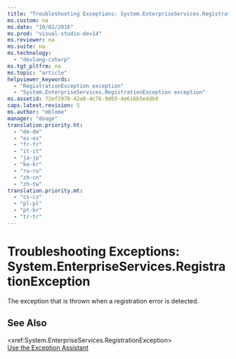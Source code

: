 ```yaml
---
title: "Troubleshooting Exceptions: System.EnterpriseServices.RegistrationException"
ms.custom: na
ms.date: "10/02/2016"
ms.prod: "visual-studio-dev14"
ms.reviewer: na
ms.suite: na
ms.technology: 
  - "devlang-csharp"
ms.tgt_pltfrm: na
ms.topic: "article"
helpviewer_keywords: 
  - "RegistrationException exception"
  - "System.EnterpriseServices.RegistrationException exception"
ms.assetid: 72ef2978-42a0-4c76-9d65-4e616b5e4db9
caps.latest.revision: 5
ms.author: "mblome"
manager: "douge"
translation.priority.ht: 
  - "de-de"
  - "es-es"
  - "fr-fr"
  - "it-it"
  - "ja-jp"
  - "ko-kr"
  - "ru-ru"
  - "zh-cn"
  - "zh-tw"
translation.priority.mt: 
  - "cs-cz"
  - "pl-pl"
  - "pt-br"
  - "tr-tr"
---
```

# Troubleshooting Exceptions: System.EnterpriseServices.RegistrationException
The exception that is thrown when a registration error is detected.  
  
## See Also  
 \<xref:System.EnterpriseServices.RegistrationException>   
 [Use the Exception Assistant](../Topic/How%20to:%20Use%20the%20Exception%20Assistant.md)